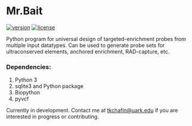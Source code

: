 # Mr.Bait 

[![version][version-badge]][CHANGELOG] [![license][license-badge]][LICENSE]

Python program for universal design of targeted-enrichment probes from multiple input datatypes. Can be used to generate probe sets for ultraconserved elements, anchored enrichment, RAD-capture, etc. 

### Dependencies: ###
1. Python 3
2. sqlite3 and Python package
3. Biopython
4. pyvcf

Currently in development. Contact me at tkchafin@uark.edu if you are interested in progress or contributing. 



[CHANGELOG]: ./CHANGELOG.md
[LICENSE]: ./LICENSE
[version-badge]: https://img.shields.io/badge/version-1.0.0-blue.svg
[license-badge]: 	https://img.shields.io/aur/license/yaourt.svg
